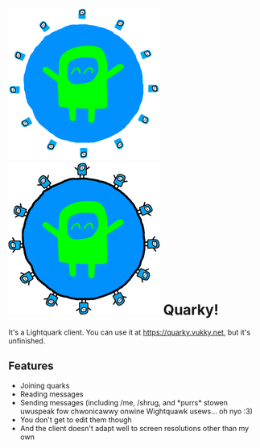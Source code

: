 # ![Quarky planet](/public/assets/img/vukkyplanetdark.svg#gh-dark-mode-only)![Quarky planet](/public/assets/img/vukkyplanet.svg#gh-light-mode-only) Quarky!

It's a Lightquark client. You can use it at https://quarky.vukky.net, but it's unfinished.

## Features
- Joining quarks
- Reading messages
- Sending messages (including /me, /shrug, and \*purrs\* stowen uwuspeak fow chwonicawwy onwine Wightquawk usews... oh nyo :3)
- You don't get to edit them though
- And the client doesn't adapt well to screen resolutions other than my own
